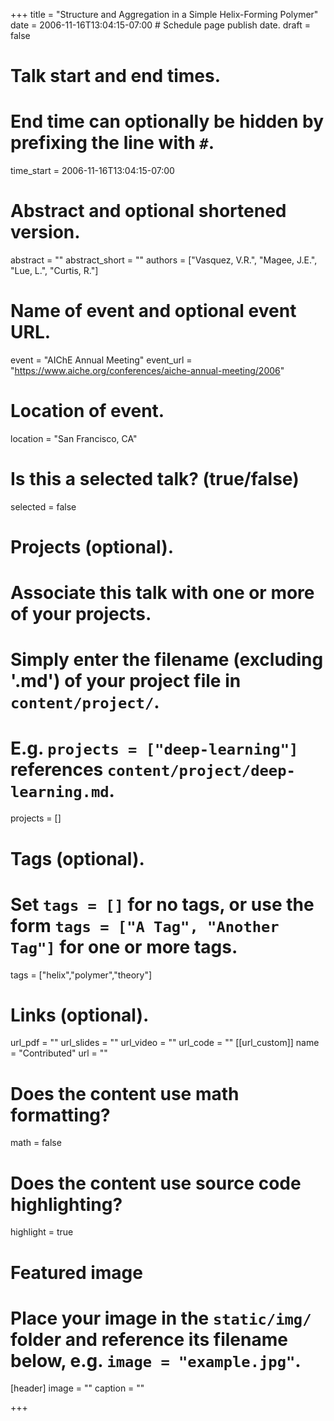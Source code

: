 +++
title = "Structure and Aggregation in a Simple Helix-Forming Polymer"
date = 2006-11-16T13:04:15-07:00  # Schedule page publish date.
draft = false

# Talk start and end times.
#   End time can optionally be hidden by prefixing the line with `#`.
time_start = 2006-11-16T13:04:15-07:00


# Abstract and optional shortened version.
abstract = ""
abstract_short = ""
authors = ["Vasquez, V.R.", "Magee, J.E.", "Lue, L.", "Curtis, R."]
# Name of event and optional event URL.
event = "AIChE Annual Meeting"
event_url = "https://www.aiche.org/conferences/aiche-annual-meeting/2006"

# Location of event.
location = "San Francisco, CA"

# Is this a selected talk? (true/false)
selected = false

# Projects (optional).
#   Associate this talk with one or more of your projects.
#   Simply enter the filename (excluding '.md') of your project file in `content/project/`.
#   E.g. `projects = ["deep-learning"]` references `content/project/deep-learning.md`.
projects = []

# Tags (optional).
#   Set `tags = []` for no tags, or use the form `tags = ["A Tag", "Another Tag"]` for one or more tags.
tags = ["helix","polymer","theory"]

# Links (optional).
url_pdf = ""
url_slides = ""
url_video = ""
url_code = ""
[[url_custom]]
    name = "Contributed"
    url = ""

# Does the content use math formatting?
math = false

# Does the content use source code highlighting?
highlight = true

# Featured image
# Place your image in the `static/img/` folder and reference its filename below, e.g. `image = "example.jpg"`.
[header]
image = ""
caption = ""

+++
